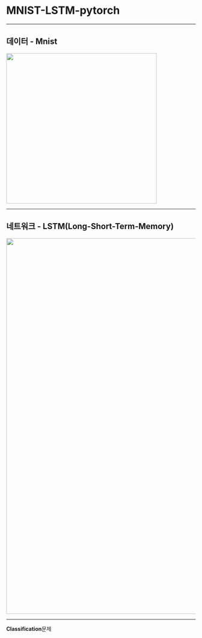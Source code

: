 # MNIST-LSTM-pytorch


----------
## 데이터 - Mnist


<img src = "https://user-images.githubusercontent.com/58909032/98786927-27da6e00-2442-11eb-9701-952f88c9d698.png" width="400px">



----------
## 네트워크 - LSTM(Long-Short-Term-Memory)



<img src = "https://user-images.githubusercontent.com/58909032/98787216-8e5f8c00-2442-11eb-8e9e-2e65ff37d323.png" width="1000px">

----------

**Classification**문제

